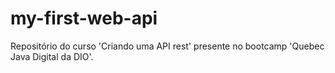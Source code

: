 # my-first-web-api
Repositório do curso 'Criando uma API rest' presente no bootcamp 'Quebec Java Digital da DIO'.
